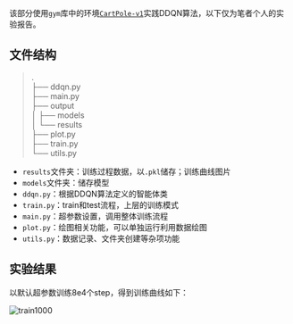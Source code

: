 该部分使用`gym`库中的环境[`CartPole-v1`](https://www.gymlibrary.dev/environments/classic_control/cart_pole/)实践DDQN算法，以下仅为笔者个人的实验报告。

## 文件结构

> .  
> ├── ddqn.py  
> ├── main.py  
> ├── output  
> │   ├── models  
> │   └── results  
> ├── plot.py  
> ├── train.py  
> └── utils.py

+ `results`文件夹：训练过程数据，以`.pkl`储存；训练曲线图片
+ `models`文件夹：储存模型
+ `ddqn.py`：根据DDQN算法定义的智能体类
+ `train.py`：train和test流程，上层的训练模式
+ `main.py`：超参数设置，调用整体训练流程
+ `plot.py`：绘图相关功能，可以单独运行利用数据绘图
+ `utils.py`：数据记录、文件夹创建等杂项功能

## 实验结果

以默认超参数训练8e4个step，得到训练曲线如下：

![train1000](https://s2.loli.net/2023/04/06/VLbkTijnJZNoaFe.png)

